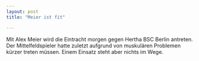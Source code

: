 ```yaml
---
layout: post
title: "Meier ist fit"

---
```


Mit Alex Meier wird die Eintracht morgen gegen Hertha BSC Berlin antreten. Der Mittelfeldspieler hatte zuletzt aufgrund von muskulären Problemen kürzer treten müssen. Einem Einsatz steht aber nichts im Wege.


